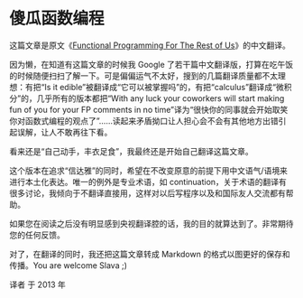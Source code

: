 傻瓜函数编程
============================================

这篇文章是原文《[Functional Programming For The Rest of Us](https://www.defmacro.org/2006/06/19/fp.html)》的中文翻译。 

因为懒，在知道有这篇文章的时候我 Google 了若干篇中文翻译版，打算在吃午饭的时候随便扫扫了解一下。可是偏偏运气不太好，搜到的几篇翻译质量都不太理想：有把“Is it edible”被翻译成“它可以被掌握吗”的，有把“calculus”翻译成“微积分”的，几乎所有的版本都把“With any luck your coworkers will start making fun of you for your FP comments in no time”译为“很快你的同事就会开始取笑你对函数式编程的观点了”……读起来矛盾拗口让人担心会不会有其他地方出错引起误解，让人不敢再往下看。      

看来还是“自己动手，丰衣足食”，我最终还是开始自己翻译这篇文章。     

这个版本在追求“信达雅”的同时，希望在不改变原意的前提下用中文语气/语境来进行本土化表达。唯一的例外是专业术语，如 continuation，关于术语的翻译有很多讨论，我倾向于不翻译直接用，这样对以后写程序以及和国际友人交流都有帮助。     

如果您在阅读之后没有明显感到央视翻译腔的话，我的目的就算达到了。非常期待您的任何反馈。

对了，在翻译的同时，我还把这篇文章转成 Markdown 的格式以图更好的保存和传播。You are welcome Slava ;)

译者 于 2013 年
